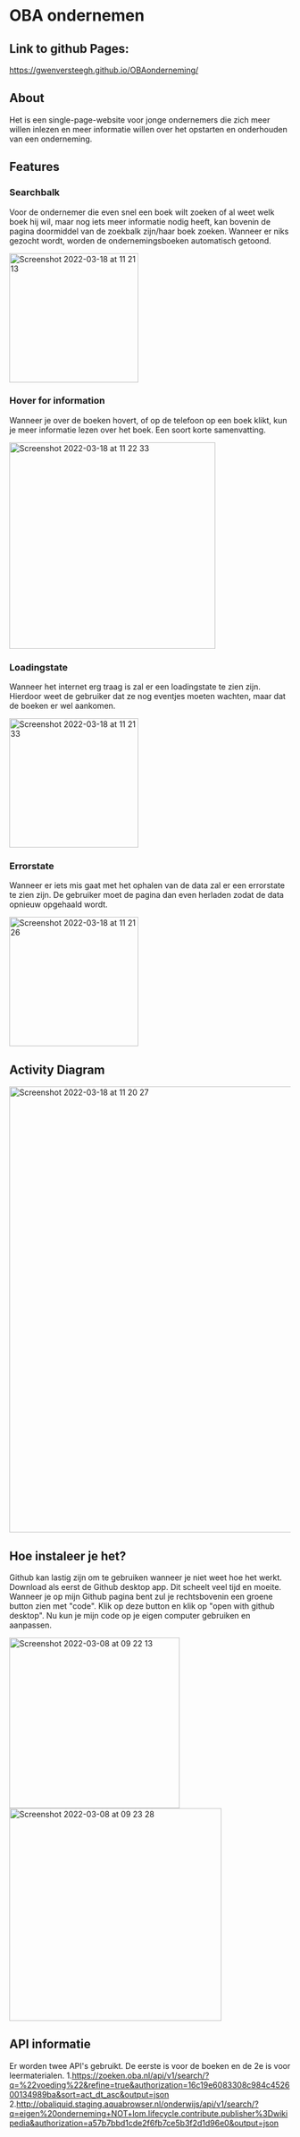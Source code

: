 # OBA ondernemen

## Link to github Pages:
https://gwenversteegh.github.io/OBAonderneming/

## About
Het is een single-page-website voor jonge ondernemers die zich meer willen inlezen en meer informatie willen over het opstarten en onderhouden van een onderneming. 

## Features

### Searchbalk
Voor de ondernemer die even snel een boek wilt zoeken of al weet welk boek hij wil, maar nog iets meer informatie nodig heeft, kan bovenin de pagina doormiddel van de zoekbalk zijn/haar boek zoeken. Wanneer er niks gezocht wordt, worden de ondernemingsboeken automatisch getoond.

<img width="231" alt="Screenshot 2022-03-18 at 11 21 13" src="https://user-images.githubusercontent.com/70900763/158985642-1d997588-4b5c-4357-9507-daf1a430be06.png">

### Hover for information
Wanneer je over de boeken hovert, of op de telefoon op een boek klikt, kun je meer informatie lezen over het boek. Een soort korte samenvatting.

<img width="369" alt="Screenshot 2022-03-18 at 11 22 33" src="https://user-images.githubusercontent.com/70900763/158985790-ca38bb65-b4ff-483e-9a92-f62a9cd647ca.png">

### Loadingstate
Wanneer het internet erg traag is zal er een loadingstate te zien zijn. Hierdoor weet de gebruiker dat ze nog eventjes moeten wachten, maar dat de boeken er wel aankomen.

<img width="231" alt="Screenshot 2022-03-18 at 11 21 33" src="https://user-images.githubusercontent.com/70900763/158985706-3f7acf52-9b53-4b2e-8583-704e56dc7590.png">

### Errorstate
Wanneer er iets mis gaat met het ophalen van de data zal er een errorstate te zien zijn. De gebruiker moet de pagina dan even herladen zodat de data opnieuw opgehaald wordt.

<img width="231" alt="Screenshot 2022-03-18 at 11 21 26" src="https://user-images.githubusercontent.com/70900763/158985689-ef0c3890-e2d3-4807-9e60-698198b4ade1.png">


## Activity Diagram

<img width="797" alt="Screenshot 2022-03-18 at 11 20 27" src="https://user-images.githubusercontent.com/70900763/158985508-a6f06fc2-8624-4b6e-af64-897fa0240da3.png">

## Hoe instaleer je het?
Github kan lastig zijn om te gebruiken wanneer je niet weet hoe het werkt. Download als eerst de Github desktop app. Dit scheelt veel tijd en moeite. Wanneer je op mijn Github pagina bent zul je rechtsbovenin een groene button zien met "code". Klik op deze button en klik op "open with github desktop". Nu kun je mijn code op je eigen computer gebruiken en aanpassen.

<img width="305" alt="Screenshot 2022-03-08 at 09 22 13" src="https://user-images.githubusercontent.com/70900763/157196877-86eb761c-f184-4eae-803f-39bbc56f5548.png"> <img width="380" alt="Screenshot 2022-03-08 at 09 23 28" src="https://user-images.githubusercontent.com/70900763/157196928-f4d6b20c-eb01-4fab-8648-f04ec7ef63c3.png">

## API informatie
Er worden twee API's gebruikt. De eerste is voor de boeken en de 2e is voor leermaterialen.
1.https://zoeken.oba.nl/api/v1/search/?q=%22voeding%22&refine=true&authorization=16c19e6083308c984c452600134989ba&sort=act_dt_asc&output=json
2.http://obaliquid.staging.aquabrowser.nl/onderwijs/api/v1/search/?q=eigen%20onderneming+NOT+lom.lifecycle.contribute.publisher%3Dwikipedia&authorization=a57b7bbd1cde2f6fb7ce5b3f2d1d96e0&output=json
